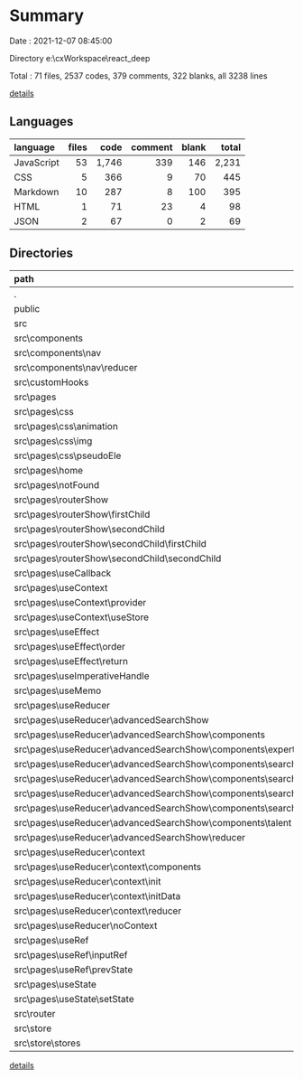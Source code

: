 # Summary

Date : 2021-12-07 08:45:00

Directory e:\cxWorkspace\react_deep

Total : 71 files,  2537 codes, 379 comments, 322 blanks, all 3238 lines

[details](details.md)

## Languages
| language | files | code | comment | blank | total |
| :--- | ---: | ---: | ---: | ---: | ---: |
| JavaScript | 53 | 1,746 | 339 | 146 | 2,231 |
| CSS | 5 | 366 | 9 | 70 | 445 |
| Markdown | 10 | 287 | 8 | 100 | 395 |
| HTML | 1 | 71 | 23 | 4 | 98 |
| JSON | 2 | 67 | 0 | 2 | 69 |

## Directories
| path | files | code | comment | blank | total |
| :--- | ---: | ---: | ---: | ---: | ---: |
| . | 71 | 2,537 | 379 | 322 | 3,238 |
| public | 2 | 96 | 23 | 5 | 124 |
| src | 67 | 2,385 | 356 | 310 | 3,051 |
| src\components | 3 | 72 | 0 | 10 | 82 |
| src\components\nav | 3 | 72 | 0 | 10 | 82 |
| src\components\nav\reducer | 1 | 10 | 0 | 1 | 11 |
| src\customHooks | 2 | 61 | 6 | 6 | 73 |
| src\pages | 51 | 1,740 | 198 | 201 | 2,139 |
| src\pages\css | 7 | 492 | 19 | 71 | 582 |
| src\pages\css\animation | 2 | 276 | 6 | 53 | 335 |
| src\pages\css\img | 2 | 114 | 11 | 8 | 133 |
| src\pages\css\pseudoEle | 2 | 77 | 2 | 8 | 87 |
| src\pages\home | 2 | 145 | 0 | 2 | 147 |
| src\pages\notFound | 1 | 5 | 0 | 0 | 5 |
| src\pages\routerShow | 5 | 76 | 0 | 6 | 82 |
| src\pages\routerShow\firstChild | 1 | 7 | 0 | 0 | 7 |
| src\pages\routerShow\secondChild | 3 | 46 | 0 | 4 | 50 |
| src\pages\routerShow\secondChild\firstChild | 1 | 8 | 0 | 0 | 8 |
| src\pages\routerShow\secondChild\secondChild | 1 | 17 | 0 | 2 | 19 |
| src\pages\useCallback | 2 | 32 | 46 | 7 | 85 |
| src\pages\useContext | 3 | 103 | 15 | 11 | 129 |
| src\pages\useContext\provider | 1 | 56 | 12 | 6 | 74 |
| src\pages\useContext\useStore | 1 | 21 | 3 | 1 | 25 |
| src\pages\useEffect | 4 | 211 | 20 | 40 | 271 |
| src\pages\useEffect\order | 1 | 43 | 7 | 2 | 52 |
| src\pages\useEffect\return | 1 | 66 | 10 | 7 | 83 |
| src\pages\useImperativeHandle | 2 | 46 | 34 | 6 | 86 |
| src\pages\useMemo | 2 | 24 | 16 | 7 | 47 |
| src\pages\useReducer | 18 | 474 | 25 | 30 | 529 |
| src\pages\useReducer\advancedSearchShow | 10 | 251 | 17 | 13 | 281 |
| src\pages\useReducer\advancedSearchShow\components | 8 | 201 | 16 | 12 | 229 |
| src\pages\useReducer\advancedSearchShow\components\expert | 2 | 61 | 0 | 1 | 62 |
| src\pages\useReducer\advancedSearchShow\components\searchBox | 4 | 83 | 16 | 10 | 109 |
| src\pages\useReducer\advancedSearchShow\components\searchBox\searchBody | 1 | 10 | 0 | 1 | 11 |
| src\pages\useReducer\advancedSearchShow\components\searchBox\searchInput | 1 | 21 | 0 | 5 | 26 |
| src\pages\useReducer\advancedSearchShow\components\searchBox\searchLine | 1 | 26 | 0 | 1 | 27 |
| src\pages\useReducer\advancedSearchShow\components\talent | 2 | 57 | 0 | 1 | 58 |
| src\pages\useReducer\advancedSearchShow\reducer | 1 | 21 | 1 | 0 | 22 |
| src\pages\useReducer\context | 6 | 125 | 0 | 7 | 132 |
| src\pages\useReducer\context\components | 2 | 81 | 0 | 2 | 83 |
| src\pages\useReducer\context\init | 1 | 3 | 0 | 0 | 3 |
| src\pages\useReducer\context\initData | 1 | 3 | 0 | 0 | 3 |
| src\pages\useReducer\context\reducer | 1 | 18 | 0 | 1 | 19 |
| src\pages\useReducer\noContext | 1 | 60 | 0 | 4 | 64 |
| src\pages\useRef | 3 | 83 | 16 | 8 | 107 |
| src\pages\useRef\inputRef | 1 | 51 | 7 | 1 | 59 |
| src\pages\useRef\prevState | 1 | 24 | 9 | 2 | 35 |
| src\pages\useState | 2 | 49 | 7 | 13 | 69 |
| src\pages\useState\setState | 1 | 20 | 7 | 1 | 28 |
| src\router | 3 | 410 | 56 | 57 | 523 |
| src\store | 3 | 33 | 17 | 18 | 68 |
| src\store\stores | 2 | 22 | 5 | 4 | 31 |

[details](details.md)